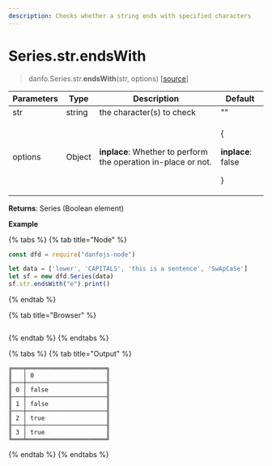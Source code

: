 ```yaml
---
description: Checks whether a string ends with specified characters
---
```


# Series.str.endsWith

> danfo.Series.str.**endsWith**(str, options)   \[[source](https://github.com/opensource9ja/danfojs/blob/master/danfojs/src/core/strings.js#L133)]

| Parameters | Type   | Description                                                     | Default                                                |
| ---------- | ------ | --------------------------------------------------------------- | ------------------------------------------------------ |
| str        | string | the character(s) to check                                       | ""                                                     |
| options    | Object | **inplace**: Whether to perform the operation in-place or not.  | <p>{</p><p><strong>inplace</strong>: false</p><p>}</p> |

**Returns**: Series (Boolean element)

**Example**

{% tabs %}
{% tab title="Node" %}
```javascript
const dfd = require("danfojs-node")

let data = ['lower', 'CAPITALS', 'this is a sentence', 'SwApCaSe']
let sf = new dfd.Series(data)
sf.str.endsWith("e").print()
```
{% endtab %}

{% tab title="Browser" %}
```
```
{% endtab %}
{% endtabs %}

{% tabs %}
{% tab title="Output" %}
```
╔═══╤══════════════════════╗
║   │ 0                    ║
╟───┼──────────────────────╢
║ 0 │ false                ║
╟───┼──────────────────────╢
║ 1 │ false                ║
╟───┼──────────────────────╢
║ 2 │ true                 ║
╟───┼──────────────────────╢
║ 3 │ true                 ║
╚═══╧══════════════════════╝
```
{% endtab %}
{% endtabs %}
